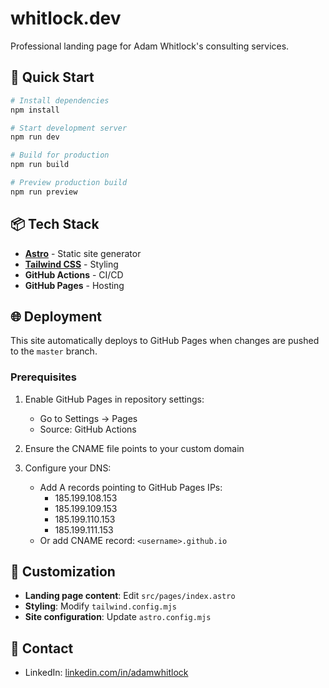 # whitlock.dev

Professional landing page for Adam Whitlock's consulting services.

## 🚀 Quick Start

```bash
# Install dependencies
npm install

# Start development server
npm run dev

# Build for production
npm run build

# Preview production build
npm run preview
```

## 📦 Tech Stack

- **[Astro](https://astro.build)** - Static site generator
- **[Tailwind CSS](https://tailwindcss.com)** - Styling
- **GitHub Actions** - CI/CD
- **GitHub Pages** - Hosting

## 🌐 Deployment

This site automatically deploys to GitHub Pages when changes are pushed to the `master` branch.

### Prerequisites

1. Enable GitHub Pages in repository settings:
   - Go to Settings → Pages
   - Source: GitHub Actions
   
2. Ensure the CNAME file points to your custom domain

3. Configure your DNS:
   - Add A records pointing to GitHub Pages IPs:
     - 185.199.108.153
     - 185.199.109.153
     - 185.199.110.153
     - 185.199.111.153
   - Or add CNAME record: `<username>.github.io`

## 📝 Customization

- **Landing page content**: Edit `src/pages/index.astro`
- **Styling**: Modify `tailwind.config.mjs`
- **Site configuration**: Update `astro.config.mjs`

## 📧 Contact

- LinkedIn: [linkedin.com/in/adamwhitlock](https://linkedin.com/in/adamwhitlock)

